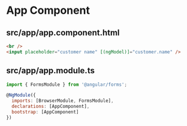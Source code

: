 # App Component

## src/app/app.component.html

```html
<br />
<input placeholder="customer name" [(ngModel)]="customer.name" />
```

## src/app/app.module.ts

```javascript
import { FormsModule } from '@angular/forms';

@NgModule({
  imports: [BrowserModule, FormsModule],
  declarations: [AppComponent],
  bootstrap: [AppComponent]
})
```